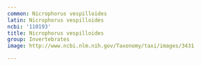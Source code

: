 ```yaml
---
common: Nicrophorus vespilloides
latin: Nicrophorus vespilloides
ncbi: '110193'
title: Nicrophorus vespilloides
group: Invertebrates
image: http://www.ncbi.nlm.nih.gov/Taxonomy/taxi/images/3431

---
```

